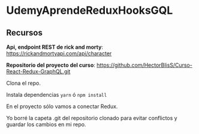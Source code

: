 # UdemyAprendeReduxHooksGQL

## Recursos

**Api, endpoint REST de rick and morty**: https://rickandmortyapi.com/api/character

**Repositorio del proyecto del curso**: https://github.com/HectorBlisS/Curso-React-Redux-GraphQL.git

Clona el repo.

Instala dependencias ```yarn```  ó ```npm install```

En el proyecto sólo vamos a conectar Redux.

Yo borré la capeta .git del repositorio clonado para evitar conflictos y guardar los cambios en mi repo.

